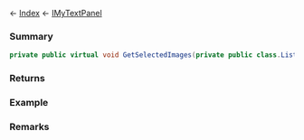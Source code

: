 ← [Index](Api-Index) ← [IMyTextPanel](Sandbox.ModAPI.Ingame.IMyTextPanel)

### Summary

```csharp
private public virtual void GetSelectedImages(private public class.List<T> output)
```

### Returns

### Example

### Remarks

